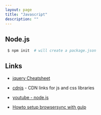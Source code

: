 ```yaml
---
layout: page
title: "Javascript"
description: ""
---
```



## Node.js

``` bash
 $ npm init  # will create a package.json
```


## Links

* [jquery Cheatsheet](https://oscarotero.com/jquery/)

* [cdnjs](https://cdnjs.com/) - CDN links for js and css libraries

* [youtube - node.js](https://www.youtube.com/watch?v=czmulJ9NBP0)

* [Howto setup browsersync with gulp](https://www.browsersync.io/docs/gulp/)



